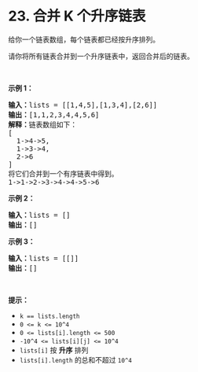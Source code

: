 # 23. 合并 K 个升序链表 

<p>给你一个链表数组，每个链表都已经按升序排列。</p>

<p>请你将所有链表合并到一个升序链表中，返回合并后的链表。</p>

<p>&nbsp;</p>

<p><strong>示例 1：</strong></p>

<pre><strong>输入：</strong>lists = [[1,4,5],[1,3,4],[2,6]]
<strong>输出：</strong>[1,1,2,3,4,4,5,6]
<strong>解释：</strong>链表数组如下：
[
  1-&gt;4-&gt;5,
  1-&gt;3-&gt;4,
  2-&gt;6
]
将它们合并到一个有序链表中得到。
1-&gt;1-&gt;2-&gt;3-&gt;4-&gt;4-&gt;5-&gt;6
</pre>

<p><strong>示例 2：</strong></p>

<pre><strong>输入：</strong>lists = []
<strong>输出：</strong>[]
</pre>

<p><strong>示例 3：</strong></p>

<pre><strong>输入：</strong>lists = [[]]
<strong>输出：</strong>[]
</pre>

<p>&nbsp;</p>

<p><strong>提示：</strong></p>

<ul>
	<li><code>k == lists.length</code></li>
	<li><code>0 &lt;= k &lt;= 10^4</code></li>
	<li><code>0 &lt;= lists[i].length &lt;= 500</code></li>
	<li><code>-10^4 &lt;= lists[i][j] &lt;= 10^4</code></li>
	<li><code>lists[i]</code> 按 <strong>升序</strong> 排列</li>
	<li><code>lists[i].length</code> 的总和不超过 <code>10^4</code></li>
</ul>
